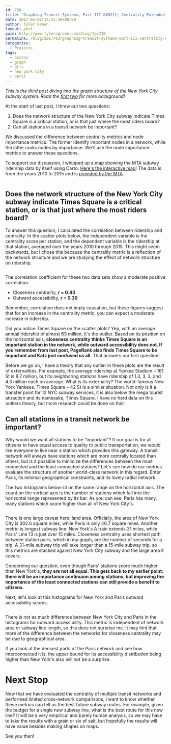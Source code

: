 ```yaml
---
id: 738
title: 'Graphing Transit Systems, Part III &#8211; Centrality Extended'
date: 2017-03-05T14:41:30+00:00
author: Tyler Green
layout: post
guid: http://www.tyleragreen.com/blog/?p=738
permalink: /blog/2017/03/graphing-transit-systems-part-iii-centrality-extended/
categories:
  - Projects
tags:
  - boston
  - graph
  - gtfs
  - new york city
  - paris
---
```

_This is the third post diving into the graph structure of the New York City subway system. Read the [first](http://www.tyleragreen.com/blog/2016/10/graphing-transit-systems/) <a href="http://www.tyleragreen.com/blog/2017/03/graphing-transit-systems-part-ii-centrality/" target="_blank">two</a> for more background!_

At the start of last post, I threw out two questions:

  1. Does the network structure of the New York City subway indicate Times Square is a critical station, or is that just where the most riders board?
  2. Can all stations in a transit network be important?

We discussed the difference between centrality metrics and node importance metrics. The former identify important nodes in a network, while the latter ranks nodes by importance. We'll use the node importance metrics to answer these questions.

To support our discussion, I whipped up a map showing the MTA subway ridership data by itself using Carto. <a href="https://tyleragreen.carto.com/viz/568a4bcc-fb87-11e6-b240-0e3ebc282e83/embed_map" target="_blank">Here's the interactive map</a>! The data is from the years 2010 to 2015 and is <a href="http://web.mta.info/nyct/facts/ridership/ridership_sub_annual.htm" target="_blank">provided by the MTA</a>.

<a href="https://tyleragreen.carto.com/viz/568a4bcc-fb87-11e6-b240-0e3ebc282e83/embed_map" target="_blank"><img class="aligncenter" src="/assets/img/2017-03-05/ridership.PNG" alt="" /></a>

## Does the network structure of the New York City subway indicate Times Square is a critical station, or is that just where the most riders board?

To answer this question, I calculated the correlation between ridership and centrality. In the scatter plots below, the independent variable is the centrality score per station, and the dependent variable is the ridership at that station, averaged over the years 2010 through 2015. This might seem backwards, but I chose this because the centrality metric is a reflection of the network structure and we are studying the effect of network structure on ridership.

<div style="text-align:center">
<img class="aligncenter" src="/assets/img/2017-03-05/closeness_scatter.png" alt="" />
</div>
  
<div style="text-align:center">
<img class="aligncenter" src="/assets/img/2017-03-05/accessibility_scatter.png" alt="" />
</div>

The correlation coefficient for these two data sets show a moderate positive correlation.

  * Closeness centrality, **r = 0.43**
  * Outward accessibility, **r = 0.30**

Remember, correlation does not imply causation, but these figures suggest that for an increase in the centrality metric, you can expect a moderate increase in ridership.

Did you notice Times Square on the scatter plots? Yep, with an average annual ridership of almost 63 million, it's the outlier. Based on its position on the horizontal axis, **closeness centrality thinks Times Square is an important station in the network, while outward accessibility does not. If you remember from last post, PageRank also finds Times Square to be important and Katz just confused us all.** That answers our first question!

Before we go on, I have a theory that any outlier in these plots are the result of externalities. For example, the average ridership at Yankee Stadium &#8211; 161 St is 8.7 million, but its neighboring stations have ridership of 1.3, 3, 3, and 4.3 million each on average. What is its externality? The world-famous New York Yankees. Times Square &#8211; 42 St is a similar situation. Not only is it a transfer point for 12 NYC subway services, it is also below the mega tourist attraction and its namesake, Times Square. I have no hard data on this outliers theory, but more research could be done on this!

## Can all stations in a transit network be important?

Why would we want all stations to be "important"? If our goal is for all citizens to have equal access to quality to public transportation, we would like everyone to live near a station which provides this gateway. A transit network will always have stations which are more centrally located than others, but is it possible to minimize the differences between the most connected and the least connected stations? Let's see how do our metrics evaluate the structure of another world-class network in this regard. Enter Paris, its minimal geographical constraints, and its lovely radial network.

The two histograms below sit on the same range on the horizontal axis. The count on the vertical axis is the number of stations which fall into the horizontal range represented by its bar. As you can see, Paris has many, many stations which score higher than all of New York City's.

<div style="text-align:center">
<img src="/assets/img/2017-03-05/nyc_closeness_histogram.png" alt="" />
</div>
  
<div style="text-align:center">
<img src="/assets/img/2017-03-05/paris_closeness_histogram.png" alt="" />
</div>

There is one large caveat here: land area. Officially, the area of New York City is 302.6 square miles, while Paris is only 40.7 square miles. Another metric is longest subway line: New York's A train extends 31 miles, while Paris' Line 13 is just over 15 miles. Closeness centrality uses shortest path between station pairs, which in my graph, are the number of seconds for a trip. A 31-mile subway trip will take longer than a 15-mile subway trip, so this metrics are stacked against New York City subway and the large area it covers.

Concerning our question, even though Paris' stations score much higher than New York's, **they are not all equal. This gets back to my earlier point: there will be an importance continuum among stations, but improving the importance of the least connected stations can still provide a benefit to citizens.**

Next, let's look at this histograms for New York and Paris outward accessibility scores.
  
<div style="text-align:center">
<img src="/assets/img/2017-03-05/nyc_accessibility_histogram.png" alt="" />
</div>
  
<div style="text-align:center">
<img src="/assets/img/2017-03-05/paris_accessibility_histogram.png" alt="" />
</div>

There is not as much difference between New York City and Paris in the histograms for outward accessibility. This metric is independent of network area or subway line length, so this does not surprise me. It may hint that more of the difference between the networks for closeness centrality may be due to geographical area.

If you look at the densest parts of the Paris network and see how interconnected it is, the upper bound for its accessibility distribution being higher than New York's also will not be a surprise.

# Next Stop

Now that we have evaluated the centrality of multiple transit networks and performed limited cross-network comparisons, I want to know whether these metrics can tell us the best future subway routes. For example, given the budget for a single new subway line, what is the best route for this new line? It will be a very empirical and barely human analysis, so we may have to take the results with a grain or six of salt, but hopefully the results will have value besides making shapes on maps.

See you then!
